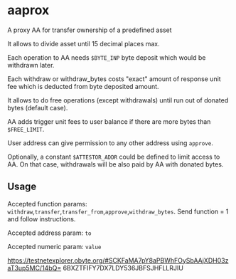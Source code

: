 # aaprox
A proxy AA for transfer ownership of a predefined asset

It allows to divide asset until 15 decimal places max.

Each operation to AA needs `$BYTE_INP` byte deposit which would be withdrawn later.

Each withdraw or withdraw_bytes costs "exact" amount of response unit fee which is deducted from byte deposited amount.

It allows to do free operations (except withdrawals) until run out of donated bytes (default case).

AA adds trigger unit fees to user balance if there are more bytes than `$FREE_LIMIT`.

User address can give permission to any other address using `approve`.

Optionally, a constant `$ATTESTOR_ADDR` could be defined to limit access to AA. On that case, withdrawals will be also paid by AA with donated bytes.

## Usage
Accepted function params: `withdraw`,`transfer`,`transfer_from`,`approve`,`withdraw_bytes`. Send function = 1 and follow instructions.

Accepted address param: `to`

Accepted numeric param: `value`

https://testnetexplorer.obyte.org/#SCKFaMA7pY8aPBWhFOySbAAjXDH03zaT3up5MC/14bQ=
6BXZTFIFY7DX7LDY536JBFSJHFLLRJIU
